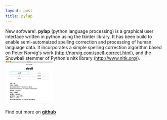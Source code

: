 ```yaml
---
layout: post
title: pylap
---
```


New software!. **pylap** (python language processing) is a graphical user interface written in python using the tkinter library. It has been build to enable semi-automaized spelling correction and processing of human language data. It incorporates a simple spelling correction algorithm based on Peter Norvig's work (http://norvig.com/spell-correct.html), and the Snowball stemmer of Python's nltk library (http://www.nltk.org/). 
<br>
<img src="/Images/pylap_demo.png" alt="no image found" height="150"/>
<br>
Find out more on <a href="https://github.com/dwulff/pylap"><b>github</b></a>
